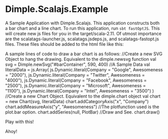 # Dimple.Scalajs.Example
A Sample Application with Dimple.Scalajs. This application constructs both a bar chart and a line chart.
To run this application, run `sbt fastOptJS`. This will create new js files for you in the target/scala-2.11. Of utmost importance are the scalatags-launcher.js, scalatags.jsdeps.js, and scalatags-fastopt.js files. 
These files should be added to the html file like this:
<script type="text/javascript" src="./target/scala-2.11/scalatags-jsdeps.js"></script>
<script type="text/javascript" src="./target/scala-2.11/scalatags-fastopt.js"></script>
<script type="text/javascript" src="./target/scala-2.11/scalatags-launcher.js"></script>

A sample lines of code to draw a bar chart is as follows:
    //Create a new SVG Object to hang the drawing. Equivalent to the dimple.newsvg function
    val svg = Dimple.newSvg("#barContainer", 590, 400) 
    //A Sample Data
    val literalData = js.Array(
      js.Dynamic.literal(Company = "Google", Awesomeness = "2000"),
      js.Dynamic.literal(Company = "Twitter", Awesomeness = "4000"),
      js.Dynamic.literal(Company = "Facebook", Awesomeness = "2500"),
      js.Dynamic.literal(Company = "Microsoft", Awesomeness = "1100"),
      js.Dynamic.literal(Company = "Intel", Awesomeness = "3500")
    )
    //Create a new Chart Object. Equivalent to the dimple.chart object
    val chart = new Chart(svg, literalData)
    chart.addCategoryAxis("x", "Company")
    chart.addMeasureAxis("y", "Awesomeness")
    //The plotfunction used is the plot.bar option.
    chart.addSeries(null, PlotBar)
    //Draw and See.
    chart.draw()
    
Play with this!

Ahoy!

